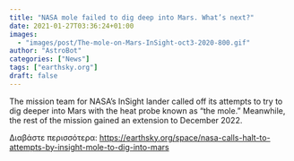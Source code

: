 ```yaml
---
title: "NASA mole failed to dig deep into Mars. What’s next?"
date: 2021-01-27T03:36:24+01:00
images:
  - "images/post/The-mole-on-Mars-InSight-oct3-2020-800.gif"
author: "AstroBot"
categories: ["News"]
tags: ["earthsky.org"]
draft: false
---
```


The mission team for NASA’s InSight lander called off its attempts to try to dig deeper into Mars with the heat probe known as “the mole.” Meanwhile, the rest of the mission gained an extension to December 2022.

Διαβάστε περισσότερα: https://earthsky.org/space/nasa-calls-halt-to-attempts-by-insight-mole-to-dig-into-mars
